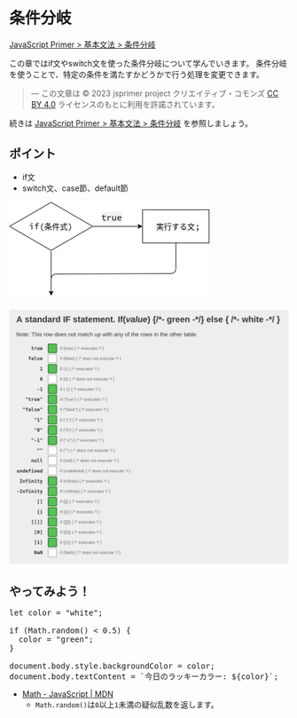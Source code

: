 # 条件分岐

[JavaScript Primer > 基本文法 > 条件分岐](https://jsprimer.net/basic/condition/)

この章ではif文やswitch文を使った条件分岐について学んでいきます。
条件分岐を使うことで、特定の条件を満たすかどうかで行う処理を変更できます。

> ― この文章は © 2023 jsprimer project クリエイティブ・コモンズ [CC BY 4.0](https://github.com/asciidwango/js-primer/blob/master/LICENSE-CC-BY) ライセンスのもとに利用を許諾されています。

続きは [JavaScript Primer > 基本文法 > 条件分岐](https://jsprimer.net/basic/condition/) を参照しましょう。

## ポイント

- if文
- switch文、case節、default節

![](assets/condition.dio.png)

[![](assets/if-statement.png)](https://dorey.github.io/JavaScript-Equality-Table/)

## やってみよう！

<!-- prettier-ignore -->
<div class="codepen" data-prefill data-editable data-default-tab="js,result" data-height="480">

<pre data-lang="js">
let color = "white";

if (Math.random() < 0.5) {
  color = "green";
}

document.body.style.backgroundColor = color;
document.body.textContent = `今日のラッキーカラー: ${color}`;
</pre>
</div>
<script async src="https://static.codepen.io/assets/embed/ei.js"></script>

- [Math - JavaScript | MDN](https://developer.mozilla.org/ja/docs/Web/JavaScript/Reference/Global_Objects/Math)
  - `Math.random()`は`0`以上`1`未満の疑似乱数を返します。
